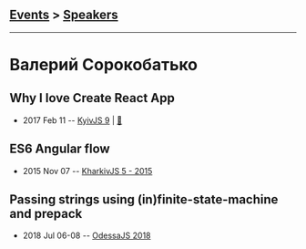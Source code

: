 ## [Events](../README.md) > [Speakers](../speakers.md)
---

# Валерий Сорокобатько

## Why I love Create React App
- 2017 Feb 11 -- [KyivJS 9](https://www.youtube.com/watch?v=7BH9ZSld0B0)  | [:notebook:](https://www.icloud.com/keynote/0Y-YSxs_21K-F3zftvVdU0oUw#Why_I_Love_Create_React_App)  
## ES6 Angular flow
- 2015 Nov 07 -- [KharkivJS 5 - 2015](https://www.youtube.com/watch?v=-p8ZrC6-GkI)    
## Passing strings using (in)finite-state-machine and prepack
- 2018 Jul 06-08 -- [OdessaJS 2018](https://youtu.be/0LCVzgQu4Xs)    
